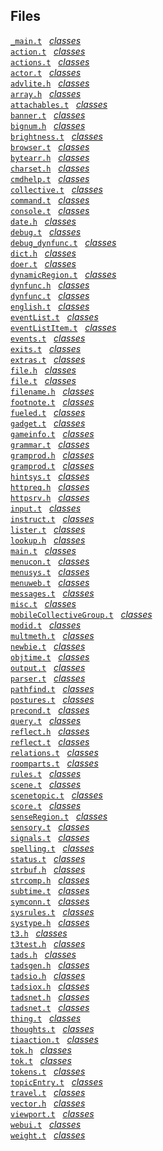 ---
---
## Files

<a href="file/_main.t.html#_main.t"
target="main"><code>_main.t</code></a>  
<a href="index/_main.t.html" target="classes"><em>classes</em></a>  
<a href="file/action.t.html#action.t"
target="main"><code>action.t</code></a>  
<a href="index/action.t.html" target="classes"><em>classes</em></a>  
<a href="file/actions.t.html#actions.t"
target="main"><code>actions.t</code></a>  
<a href="index/actions.t.html" target="classes"><em>classes</em></a>  
<a href="file/actor.t.html#actor.t"
target="main"><code>actor.t</code></a>  
<a href="index/actor.t.html" target="classes"><em>classes</em></a>  
<a href="file/advlite.h.html#advlite.h"
target="main"><code>advlite.h</code></a>  
<a href="index/advlite.h.html" target="classes"><em>classes</em></a>  
<a href="file/array.h.html#array.h"
target="main"><code>array.h</code></a>  
<a href="index/array.h.html" target="classes"><em>classes</em></a>  
<a href="file/attachables.t.html#attachables.t"
target="main"><code>attachables.t</code></a>  
<a href="index/attachables.t.html" target="classes"><em>classes</em></a>  
<a href="file/banner.t.html#banner.t"
target="main"><code>banner.t</code></a>  
<a href="index/banner.t.html" target="classes"><em>classes</em></a>  
<a href="file/bignum.h.html#bignum.h"
target="main"><code>bignum.h</code></a>  
<a href="index/bignum.h.html" target="classes"><em>classes</em></a>  
<a href="file/brightness.t.html#brightness.t"
target="main"><code>brightness.t</code></a>  
<a href="index/brightness.t.html" target="classes"><em>classes</em></a>  
<a href="file/browser.t.html#browser.t"
target="main"><code>browser.t</code></a>  
<a href="index/browser.t.html" target="classes"><em>classes</em></a>  
<a href="file/bytearr.h.html#bytearr.h"
target="main"><code>bytearr.h</code></a>  
<a href="index/bytearr.h.html" target="classes"><em>classes</em></a>  
<a href="file/charset.h.html#charset.h"
target="main"><code>charset.h</code></a>  
<a href="index/charset.h.html" target="classes"><em>classes</em></a>  
<a href="file/cmdhelp.t.html#cmdhelp.t"
target="main"><code>cmdhelp.t</code></a>  
<a href="index/cmdhelp.t.html" target="classes"><em>classes</em></a>  
<a href="file/collective.t.html#collective.t"
target="main"><code>collective.t</code></a>  
<a href="index/collective.t.html" target="classes"><em>classes</em></a>  
<a href="file/command.t.html#command.t"
target="main"><code>command.t</code></a>  
<a href="index/command.t.html" target="classes"><em>classes</em></a>  
<a href="file/console.t.html#console.t"
target="main"><code>console.t</code></a>  
<a href="index/console.t.html" target="classes"><em>classes</em></a>  
<a href="file/date.h.html#date.h" target="main"><code>date.h</code></a>
  <a href="index/date.h.html" target="classes"><em>classes</em></a>  
<a href="file/debug.t.html#debug.t"
target="main"><code>debug.t</code></a>  
<a href="index/debug.t.html" target="classes"><em>classes</em></a>  
<a href="file/debug_dynfunc.t.html#debug_dynfunc.t"
target="main"><code>debug_dynfunc.t</code></a>  
<a href="index/debug_dynfunc.t.html"
target="classes"><em>classes</em></a>  
<a href="file/dict.h.html#dict.h" target="main"><code>dict.h</code></a>
  <a href="index/dict.h.html" target="classes"><em>classes</em></a>  
<a href="file/doer.t.html#doer.t" target="main"><code>doer.t</code></a>
  <a href="index/doer.t.html" target="classes"><em>classes</em></a>  
<a href="file/dynamicRegion.t.html#dynamicRegion.t"
target="main"><code>dynamicRegion.t</code></a>  
<a href="index/dynamicRegion.t.html"
target="classes"><em>classes</em></a>  
<a href="file/dynfunc.h.html#dynfunc.h"
target="main"><code>dynfunc.h</code></a>  
<a href="index/dynfunc.h.html" target="classes"><em>classes</em></a>  
<a href="file/dynfunc.t.html#dynfunc.t"
target="main"><code>dynfunc.t</code></a>  
<a href="index/dynfunc.t.html" target="classes"><em>classes</em></a>  
<a href="file/english.t.html#english.t"
target="main"><code>english.t</code></a>  
<a href="index/english.t.html" target="classes"><em>classes</em></a>  
<a href="file/eventList.t.html#eventList.t"
target="main"><code>eventList.t</code></a>  
<a href="index/eventList.t.html" target="classes"><em>classes</em></a>  
<a href="file/eventListItem.t.html#eventListItem.t"
target="main"><code>eventListItem.t</code></a>  
<a href="index/eventListItem.t.html"
target="classes"><em>classes</em></a>  
<a href="file/events.t.html#events.t"
target="main"><code>events.t</code></a>  
<a href="index/events.t.html" target="classes"><em>classes</em></a>  
<a href="file/exits.t.html#exits.t"
target="main"><code>exits.t</code></a>  
<a href="index/exits.t.html" target="classes"><em>classes</em></a>  
<a href="file/extras.t.html#extras.t"
target="main"><code>extras.t</code></a>  
<a href="index/extras.t.html" target="classes"><em>classes</em></a>  
<a href="file/file.h.html#file.h" target="main"><code>file.h</code></a>
  <a href="index/file.h.html" target="classes"><em>classes</em></a>  
<a href="file/file.t.html#file.t" target="main"><code>file.t</code></a>
  <a href="index/file.t.html" target="classes"><em>classes</em></a>  
<a href="file/filename.h.html#filename.h"
target="main"><code>filename.h</code></a>  
<a href="index/filename.h.html" target="classes"><em>classes</em></a>  
<a href="file/footnote.t.html#footnote.t"
target="main"><code>footnote.t</code></a>  
<a href="index/footnote.t.html" target="classes"><em>classes</em></a>  
<a href="file/fueled.t.html#fueled.t"
target="main"><code>fueled.t</code></a>  
<a href="index/fueled.t.html" target="classes"><em>classes</em></a>  
<a href="file/gadget.t.html#gadget.t"
target="main"><code>gadget.t</code></a>  
<a href="index/gadget.t.html" target="classes"><em>classes</em></a>  
<a href="file/gameinfo.t.html#gameinfo.t"
target="main"><code>gameinfo.t</code></a>  
<a href="index/gameinfo.t.html" target="classes"><em>classes</em></a>  
<a href="file/grammar.t.html#grammar.t"
target="main"><code>grammar.t</code></a>  
<a href="index/grammar.t.html" target="classes"><em>classes</em></a>  
<a href="file/gramprod.h.html#gramprod.h"
target="main"><code>gramprod.h</code></a>  
<a href="index/gramprod.h.html" target="classes"><em>classes</em></a>  
<a href="file/gramprod.t.html#gramprod.t"
target="main"><code>gramprod.t</code></a>  
<a href="index/gramprod.t.html" target="classes"><em>classes</em></a>  
<a href="file/hintsys.t.html#hintsys.t"
target="main"><code>hintsys.t</code></a>  
<a href="index/hintsys.t.html" target="classes"><em>classes</em></a>  
<a href="file/httpreq.h.html#httpreq.h"
target="main"><code>httpreq.h</code></a>  
<a href="index/httpreq.h.html" target="classes"><em>classes</em></a>  
<a href="file/httpsrv.h.html#httpsrv.h"
target="main"><code>httpsrv.h</code></a>  
<a href="index/httpsrv.h.html" target="classes"><em>classes</em></a>  
<a href="file/input.t.html#input.t"
target="main"><code>input.t</code></a>  
<a href="index/input.t.html" target="classes"><em>classes</em></a>  
<a href="file/instruct.t.html#instruct.t"
target="main"><code>instruct.t</code></a>  
<a href="index/instruct.t.html" target="classes"><em>classes</em></a>  
<a href="file/lister.t.html#lister.t"
target="main"><code>lister.t</code></a>  
<a href="index/lister.t.html" target="classes"><em>classes</em></a>  
<a href="file/lookup.h.html#lookup.h"
target="main"><code>lookup.h</code></a>  
<a href="index/lookup.h.html" target="classes"><em>classes</em></a>  
<a href="file/main.t.html#main.t" target="main"><code>main.t</code></a>
  <a href="index/main.t.html" target="classes"><em>classes</em></a>  
<a href="file/menucon.t.html#menucon.t"
target="main"><code>menucon.t</code></a>  
<a href="index/menucon.t.html" target="classes"><em>classes</em></a>  
<a href="file/menusys.t.html#menusys.t"
target="main"><code>menusys.t</code></a>  
<a href="index/menusys.t.html" target="classes"><em>classes</em></a>  
<a href="file/menuweb.t.html#menuweb.t"
target="main"><code>menuweb.t</code></a>  
<a href="index/menuweb.t.html" target="classes"><em>classes</em></a>  
<a href="file/messages.t.html#messages.t"
target="main"><code>messages.t</code></a>  
<a href="index/messages.t.html" target="classes"><em>classes</em></a>  
<a href="file/misc.t.html#misc.t" target="main"><code>misc.t</code></a>
  <a href="index/misc.t.html" target="classes"><em>classes</em></a>  
<a href="file/mobileCollectiveGroup.t.html#mobileCollectiveGroup.t"
target="main"><code>mobileCollectiveGroup.t</code></a>  
<a href="index/mobileCollectiveGroup.t.html"
target="classes"><em>classes</em></a>  
<a href="file/modid.t.html#modid.t"
target="main"><code>modid.t</code></a>  
<a href="index/modid.t.html" target="classes"><em>classes</em></a>  
<a href="file/multmeth.t.html#multmeth.t"
target="main"><code>multmeth.t</code></a>  
<a href="index/multmeth.t.html" target="classes"><em>classes</em></a>  
<a href="file/newbie.t.html#newbie.t"
target="main"><code>newbie.t</code></a>  
<a href="index/newbie.t.html" target="classes"><em>classes</em></a>  
<a href="file/objtime.t.html#objtime.t"
target="main"><code>objtime.t</code></a>  
<a href="index/objtime.t.html" target="classes"><em>classes</em></a>  
<a href="file/output.t.html#output.t"
target="main"><code>output.t</code></a>  
<a href="index/output.t.html" target="classes"><em>classes</em></a>  
<a href="file/parser.t.html#parser.t"
target="main"><code>parser.t</code></a>  
<a href="index/parser.t.html" target="classes"><em>classes</em></a>  
<a href="file/pathfind.t.html#pathfind.t"
target="main"><code>pathfind.t</code></a>  
<a href="index/pathfind.t.html" target="classes"><em>classes</em></a>  
<a href="file/postures.t.html#postures.t"
target="main"><code>postures.t</code></a>  
<a href="index/postures.t.html" target="classes"><em>classes</em></a>  
<a href="file/precond.t.html#precond.t"
target="main"><code>precond.t</code></a>  
<a href="index/precond.t.html" target="classes"><em>classes</em></a>  
<a href="file/query.t.html#query.t"
target="main"><code>query.t</code></a>  
<a href="index/query.t.html" target="classes"><em>classes</em></a>  
<a href="file/reflect.h.html#reflect.h"
target="main"><code>reflect.h</code></a>  
<a href="index/reflect.h.html" target="classes"><em>classes</em></a>  
<a href="file/reflect.t.html#reflect.t"
target="main"><code>reflect.t</code></a>  
<a href="index/reflect.t.html" target="classes"><em>classes</em></a>  
<a href="file/relations.t.html#relations.t"
target="main"><code>relations.t</code></a>  
<a href="index/relations.t.html" target="classes"><em>classes</em></a>  
<a href="file/roomparts.t.html#roomparts.t"
target="main"><code>roomparts.t</code></a>  
<a href="index/roomparts.t.html" target="classes"><em>classes</em></a>  
<a href="file/rules.t.html#rules.t"
target="main"><code>rules.t</code></a>  
<a href="index/rules.t.html" target="classes"><em>classes</em></a>  
<a href="file/scene.t.html#scene.t"
target="main"><code>scene.t</code></a>  
<a href="index/scene.t.html" target="classes"><em>classes</em></a>  
<a href="file/scenetopic.t.html#scenetopic.t"
target="main"><code>scenetopic.t</code></a>  
<a href="index/scenetopic.t.html" target="classes"><em>classes</em></a>  
<a href="file/score.t.html#score.t"
target="main"><code>score.t</code></a>  
<a href="index/score.t.html" target="classes"><em>classes</em></a>  
<a href="file/senseRegion.t.html#senseRegion.t"
target="main"><code>senseRegion.t</code></a>  
<a href="index/senseRegion.t.html" target="classes"><em>classes</em></a>  
<a href="file/sensory.t.html#sensory.t"
target="main"><code>sensory.t</code></a>  
<a href="index/sensory.t.html" target="classes"><em>classes</em></a>  
<a href="file/signals.t.html#signals.t"
target="main"><code>signals.t</code></a>  
<a href="index/signals.t.html" target="classes"><em>classes</em></a>  
<a href="file/spelling.t.html#spelling.t"
target="main"><code>spelling.t</code></a>  
<a href="index/spelling.t.html" target="classes"><em>classes</em></a>  
<a href="file/status.t.html#status.t"
target="main"><code>status.t</code></a>  
<a href="index/status.t.html" target="classes"><em>classes</em></a>  
<a href="file/strbuf.h.html#strbuf.h"
target="main"><code>strbuf.h</code></a>  
<a href="index/strbuf.h.html" target="classes"><em>classes</em></a>  
<a href="file/strcomp.h.html#strcomp.h"
target="main"><code>strcomp.h</code></a>  
<a href="index/strcomp.h.html" target="classes"><em>classes</em></a>  
<a href="file/subtime.t.html#subtime.t"
target="main"><code>subtime.t</code></a>  
<a href="index/subtime.t.html" target="classes"><em>classes</em></a>  
<a href="file/symconn.t.html#symconn.t"
target="main"><code>symconn.t</code></a>  
<a href="index/symconn.t.html" target="classes"><em>classes</em></a>  
<a href="file/sysrules.t.html#sysrules.t"
target="main"><code>sysrules.t</code></a>  
<a href="index/sysrules.t.html" target="classes"><em>classes</em></a>  
<a href="file/systype.h.html#systype.h"
target="main"><code>systype.h</code></a>  
<a href="index/systype.h.html" target="classes"><em>classes</em></a>  
<a href="file/t3.h.html#t3.h" target="main"><code>t3.h</code></a>  
<a href="index/t3.h.html" target="classes"><em>classes</em></a>  
<a href="file/t3test.h.html#t3test.h"
target="main"><code>t3test.h</code></a>  
<a href="index/t3test.h.html" target="classes"><em>classes</em></a>  
<a href="file/tads.h.html#tads.h" target="main"><code>tads.h</code></a>
  <a href="index/tads.h.html" target="classes"><em>classes</em></a>  
<a href="file/tadsgen.h.html#tadsgen.h"
target="main"><code>tadsgen.h</code></a>  
<a href="index/tadsgen.h.html" target="classes"><em>classes</em></a>  
<a href="file/tadsio.h.html#tadsio.h"
target="main"><code>tadsio.h</code></a>  
<a href="index/tadsio.h.html" target="classes"><em>classes</em></a>  
<a href="file/tadsiox.h.html#tadsiox.h"
target="main"><code>tadsiox.h</code></a>  
<a href="index/tadsiox.h.html" target="classes"><em>classes</em></a>  
<a href="file/tadsnet.h.html#tadsnet.h"
target="main"><code>tadsnet.h</code></a>  
<a href="index/tadsnet.h.html" target="classes"><em>classes</em></a>  
<a href="file/tadsnet.t.html#tadsnet.t"
target="main"><code>tadsnet.t</code></a>  
<a href="index/tadsnet.t.html" target="classes"><em>classes</em></a>  
<a href="file/thing.t.html#thing.t"
target="main"><code>thing.t</code></a>  
<a href="index/thing.t.html" target="classes"><em>classes</em></a>  
<a href="file/thoughts.t.html#thoughts.t"
target="main"><code>thoughts.t</code></a>  
<a href="index/thoughts.t.html" target="classes"><em>classes</em></a>  
<a href="file/tiaaction.t.html#tiaaction.t"
target="main"><code>tiaaction.t</code></a>  
<a href="index/tiaaction.t.html" target="classes"><em>classes</em></a>  
<a href="file/tok.h.html#tok.h" target="main"><code>tok.h</code></a>  
<a href="index/tok.h.html" target="classes"><em>classes</em></a>  
<a href="file/tok.t.html#tok.t" target="main"><code>tok.t</code></a>  
<a href="index/tok.t.html" target="classes"><em>classes</em></a>  
<a href="file/tokens.t.html#tokens.t"
target="main"><code>tokens.t</code></a>  
<a href="index/tokens.t.html" target="classes"><em>classes</em></a>  
<a href="file/topicEntry.t.html#topicEntry.t"
target="main"><code>topicEntry.t</code></a>  
<a href="index/topicEntry.t.html" target="classes"><em>classes</em></a>  
<a href="file/travel.t.html#travel.t"
target="main"><code>travel.t</code></a>  
<a href="index/travel.t.html" target="classes"><em>classes</em></a>  
<a href="file/vector.h.html#vector.h"
target="main"><code>vector.h</code></a>  
<a href="index/vector.h.html" target="classes"><em>classes</em></a>  
<a href="file/viewport.t.html#viewport.t"
target="main"><code>viewport.t</code></a>  
<a href="index/viewport.t.html" target="classes"><em>classes</em></a>  
<a href="file/webui.t.html#webui.t"
target="main"><code>webui.t</code></a>  
<a href="index/webui.t.html" target="classes"><em>classes</em></a>  
<a href="file/weight.t.html#weight.t"
target="main"><code>weight.t</code></a>  
<a href="index/weight.t.html" target="classes"><em>classes</em></a>  

